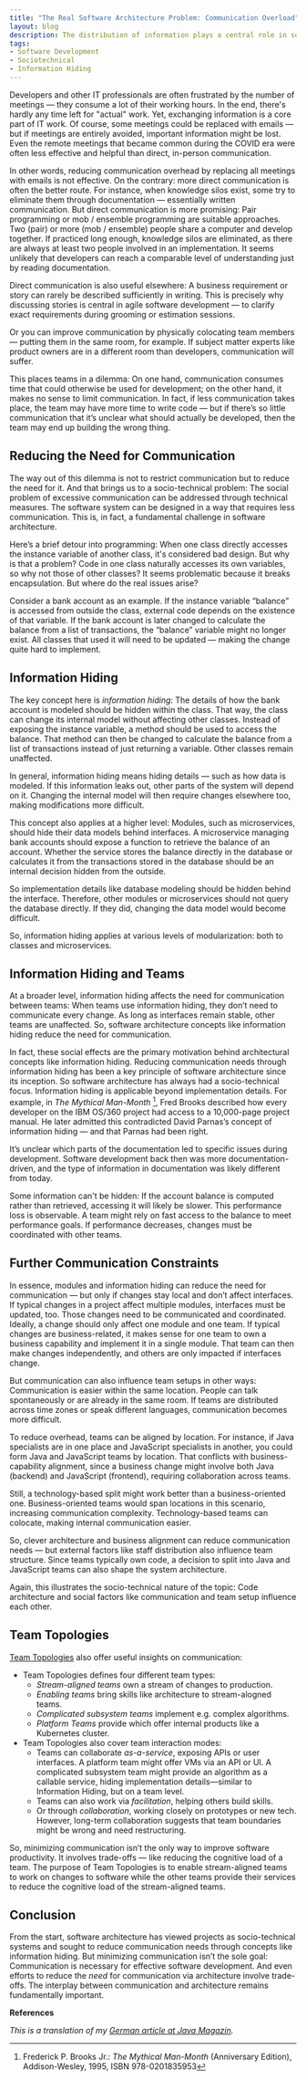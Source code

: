 ```yaml
---
title: "The Real Software Architecture Problem: Communication Overload"
layout: blog
description: The distribution of information plays a central role in software development — there's a reason why so many people spend so much time in meetings. In fact, controlling the flow of information is a key challenge in software development — especially when it comes to limiting communication.
tags:
- Software Development
- Sociotechnical
- Information Hiding
---
```


Developers and other IT professionals are often frustrated by the
number of meetings — they consume a lot of their working hours. In the
end, there's hardly any time left for "actual" work. Yet, exchanging
information is a core part of IT work. Of course, some meetings could
be replaced with emails — but if meetings are entirely avoided,
important information might be lost. Even the remote meetings that
became common during the COVID era were often less effective and
helpful than direct, in-person communication.

In other words, reducing communication overhead by replacing all
meetings with emails is not effective. On the contrary: more direct
communication is often the better route. For instance, when knowledge
silos exist, some try to eliminate them through documentation —
essentially written communication. But direct communication is more
promising: Pair programming or mob / ensemble programming are suitable
approaches. Two (pair) or more (mob / ensemble) people share a
computer and develop together. If practiced long enough, knowledge
silos are eliminated, as there are always at least two people involved
in an implementation. It seems unlikely that developers can reach a
comparable level of understanding just by reading documentation.

Direct communication is also useful elsewhere: A business requirement
or story can rarely be described sufficiently in writing. This is
precisely why discussing stories is central in agile software
development — to clarify exact requirements during grooming or
estimation sessions.

Or you can improve communication by physically colocating team members
— putting them in the same room, for example. If subject matter
experts like product owners are in a different room than developers,
communication will suffer.

This places teams in a dilemma: On one hand, communication consumes
time that could otherwise be used for development; on the other hand,
it makes no sense to limit communication. In fact, if less
communication takes place, the team may have more time to write
code — but if there’s so little communication that it’s unclear what
should actually be developed, then the team may end up building the
wrong thing.

## Reducing the Need for Communication

The way out of this dilemma is not to restrict communication but to
reduce the need for it. And that brings us to a socio-technical
problem: The social problem of excessive communication can be
addressed through technical measures. The software system can be
designed in a way that requires less communication. This is, in fact,
a fundamental challenge in software architecture.

Here’s a brief detour into programming: When one class directly
accesses the instance variable of another class, it's considered bad
design. But why is that a problem? Code in one class naturally
accesses its own variables, so why not those of other classes? It
seems problematic because it breaks encapsulation. But where do the
real issues arise?

Consider a bank account as an example. If the instance variable
“balance” is accessed from outside the class, external code depends on
the existence of that variable. If the bank account is later changed
to calculate the balance from a list of transactions, the “balance”
variable might no longer exist. All classes that used it will need to
be updated — making the change quite hard to implement.

## Information Hiding

The key concept here is *information hiding*: The details of how the
bank account is modeled should be hidden within the class. That way,
the class can change its internal model without affecting other
classes. Instead of exposing the instance variable, a method should be
used to access the balance. That method can then be changed to
calculate the balance from a list of transactions instead of just
returning a variable. Other classes remain unaffected.

In general, information hiding means hiding details — such as how data
is modeled. If this information leaks out, other parts of the system
will depend on it. Changing the internal model will then require
changes elsewhere too, making modifications more difficult.

This concept also applies at a higher level: Modules, such as
microservices, should hide their data models behind interfaces. A
microservice managing bank accounts should expose a function to
retrieve the balance of an account. Whether the service stores the
balance directly in the database or calculates it from the
transactions stored in the database should be an internal decision
hidden from the outside.

So implementation details like database modeling should be hidden
behind the interface. Therefore, other modules or microservices should
not query the database directly. If they did, changing the data model
would become difficult.

So, information hiding applies at various levels of modularization:
both to classes and microservices.

## Information Hiding and Teams

At a broader level, information hiding affects the need for
communication between teams: When teams use information hiding, they
don’t need to communicate every change. As long as interfaces remain
stable, other teams are unaffected. So, software architecture concepts
like information hiding reduce the need for communication.

In fact, these social effects are the primary motivation behind
architectural concepts like information hiding. Reducing communication
needs through information hiding has been a key principle of software
architecture since its inception. So software architecture has always
had a socio-technical focus. Information hiding is applicable beyond
implementation details. For example, in *The Mythical Man-Month* [^1], Fred
Brooks described how every developer on the IBM OS/360 project had
access to a 10,000-page project manual. He later admitted this
contradicted David Parnas’s concept of information hiding — and that
Parnas had been right.

It’s unclear which parts of the documentation led to specific issues
during development. Software development back then was more
documentation-driven, and the type of information in documentation was
likely different from today.

Some information can't be hidden: If the account balance is computed rather
than retrieved, accessing it will likely be slower. This performance
loss is observable. A team might rely on fast access to the balance to
meet performance goals. If performance decreases, changes must be
coordinated with other teams.

## Further Communication Constraints

In essence, modules and information hiding can reduce the need for
communication — but only if changes stay local and don’t affect
interfaces. If typical changes in a project affect multiple modules,
interfaces must be updated, too. Those changes need to be communicated
and coordinated. Ideally, a change should only affect one module and
one team. If typical changes are business-related, it makes sense for
one team to own a business capability and implement it in a single
module. That team can then make changes independently, and others are
only impacted if interfaces change.

But communication can also influence team setups in other ways:
Communication is easier within the same location. People can talk
spontaneously or are already in the same room. If teams are
distributed across time zones or speak different languages,
communication becomes more difficult.

To reduce overhead, teams can be aligned by location. For instance, if
Java specialists are in one place and JavaScript specialists in
another, you could form Java and JavaScript teams by location. That
conflicts with business-capability alignment, since a business change
might involve both Java (backend) and JavaScript (frontend), requiring
collaboration across teams.

Still, a technology-based split might work better than a
business-oriented one. Business-oriented teams would span locations in
this scenario, increasing communication complexity. Technology-based
teams can colocate, making internal communication easier.

So, clever architecture and business alignment can reduce
communication needs — but external factors like staff distribution
also influence team structure. Since teams typically own code, a
decision to split into Java and JavaScript teams can also shape the
system architecture.

Again, this illustrates the socio-technical nature of the topic: Code
architecture and social factors like communication and team setup
influence each other.

## Team Topologies

[Team
Topologies](https://software-architektur.tv/2024/04/18/folge213.html)
also offer useful insights on communication:

- Team Topologies defines four different team types:
  - *Stream-aligned teams* own a stream of changes to production.
  - *Enabling teams* bring skills like architecture to stream-alogned
  teams.
  - *Complicated subsystem teams* implement e.g. complex algorithms.
  - *Platform Teams* provide which offer internal products like a
    Kubernetes cluster.
- Team Topologies also cover team interaction modes:
  - Teams can collaborate *as-a-service*, exposing APIs or user
  interfaces. A platform team might offer VMs via an API or UI. A
  complicated subsystem team might provide an algorithm as a callable
  service, hiding implementation details—similar to Information
  Hiding, but on a team level.
  - Teams can also work via *facilitation*, helping others build skills.
  - Or through *collaboration*, working closely on prototypes or new
  tech. However, long-term collaboration suggests that team boundaries
  might be wrong and need restructuring.
  
So, minimizing communication isn’t the only way to improve software
productivity. It involves trade-offs — like reducing the cognitive
load of a team. The purpose of Team Topologies is to enable
stream-aligned teams to work on changes to software while the other
teams provide their services to reduce the cognitive load of the
stream-aligned teams.

## Conclusion

From the start, software architecture has viewed projects as
socio-technical systems and sought to reduce communication needs
through concepts like information hiding. But minimizing communication
isn’t the sole goal: Communication is necessary for effective software
development. And even efforts to reduce the *need* for communication
via architecture involve trade-offs. The interplay between
communication and architecture remains fundamentally important.

**References**

[^1]: Frederick P. Brooks Jr.: *The Mythical Man-Month* (Anniversary Edition), Addison-Wesley, 1995, ISBN 978-0201835953  

*This is a translation of my [German article at Java
Magazin](https://entwickler.de/reader/reading/java-magazin/1.2025/501122c883f1a1609fc105ec).*
